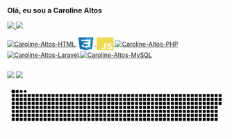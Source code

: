 ### Olá, eu sou a Caroline Altos

<div>
  <a href="https://github.com/carolinealtoss">
  <img height="180em" src="https://github-readme-stats.vercel.app/api?username=carolinealtoss&show_icons=true&theme=dracula&include_all_commits=true&count_private=true"/>
  <img height="180em" src="https://github-readme-stats.vercel.app/api/top-langs/?username=carolinealtoss&layout=compact&langs_count=7&theme=dracula"/>
</div>
  
<div style="display: inline_block"><br>  
  <img align="center" alt="Caroline-Altos-HTML" height="30" width="40" src="https://cdn.jsdelivr.net/gh/devicons/devicon/icons/html5/html5-original.svg">
  <img align="center" alt="Caroline-Altos-CSS" height="30" width="40" src="https://raw.githubusercontent.com/devicons/devicon/master/icons/css3/css3-original.svg">
  <img align="center" alt="Caroline-Altos-Js" height="30" width="40" src="https://raw.githubusercontent.com/devicons/devicon/master/icons/javascript/javascript-plain.svg">  
  <img align="center" alt="Caroline-Altos-PHP" height="40" width="50" src="https://cdn.jsdelivr.net/gh/devicons/devicon/icons/php/php-original.svg">
  <img align="center" alt="Caroline-Altos-Laravel" height="30" width="40" src="https://cdn.jsdelivr.net/gh/devicons/devicon/icons/laravel/laravel-plain.svg">
  <img align="center" alt="Caroline-Altos-MySQL" height="50" width="60" src="https://cdn.jsdelivr.net/gh/devicons/devicon/icons/mysql/mysql-original-wordmark.svg"> 
</div>  
  
##  
  
<div> 
  <a href="https://www.linkedin.com/in/carolinealtos" target="_blank"><img src="https://img.shields.io/badge/-LinkedIn-%230077B5?style=for-the-badge&logo=linkedin&logoColor=white" target="_blank"></a> 
  <a href = "mailto:altoscaroline@gmail.com"><img src="https://img.shields.io/badge/-Gmail-%23333?style=for-the-badge&logo=gmail&logoColor=white" target="_blank"></a>
</div>
  

![Snake animation](https://github.com/carolinealtoss/carolinealtoss/blob/output/github-contribution-grid-snake.svg)

